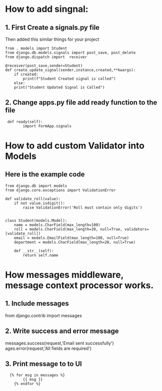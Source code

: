 

# How to add singnal:  
## 1. First Create a signals.py file   
Then added this similar things for your project  
```
from . models import Student  
from django.db.models.signals import post_save, post_delete  
from django.dispatch import  receiver  

@receiver(post_save,sender=Student)  
def create_update_signal(sender,instance,created,**kwargs):  
    if created:  
        print(f"Student Created signal is called")  
    else:  
    print("Student Updated Signal is Called")  
```
## 2. Change apps.py file add ready function to the file   
```
 def ready(self):  
        import FormApp.signals   
```


# How to add custom Validator into Models
## Here is the example code 
```
from django.db import models
from django.core.exceptions import ValidationError

def validate_roll(value):
    if not value.isdigit():
        raise ValidationError('Roll must contain only digits')


class Student(models.Model):
    name = models.CharField(max_length=100)
    roll = models.CharField(max_length=20, null=True, validators=[validate_roll])
    email = models.EmailField(max_length=100, null=True)
    department = models.CharField(max_length=20, null=True)

    def __str__(self):
        return self.name

```

# How messages middleware, message context processor works.  
## 1. Include messages
from django.contrib import  messages  

## 2. Write success and error message  
  messages.success(request,'Email sent successfully')  
  ages.error(request,'All fields are required')  

## 3. Print message to to UI
```
  {% for msg in messages %}
        {{ msg }}
    {% endfor %}
```